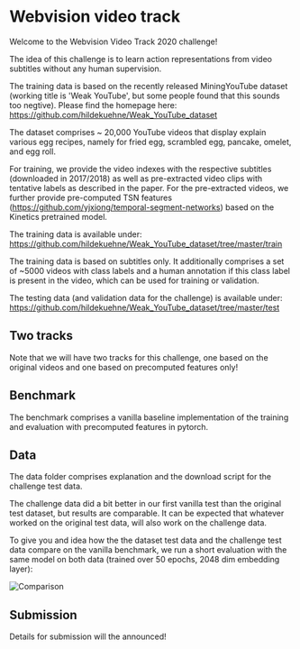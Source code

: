 
# Webvision video track

Welcome to the Webvision Video Track 2020 challenge!

The idea of this challenge is to learn action representations from video subtitles without any human supervision. 

The training data is based on the recently released MiningYouTube dataset (working title is 'Weak YouTube', but some people found that this sounds too negtive). Please find the homepage here: https://github.com/hildekuehne/Weak_YouTube_dataset

The dataset comprises ~ 20,000 YouTube videos that display explain various egg recipes, namely for fried egg, scrambled egg, pancake, omelet, and egg roll.  

For training, we provide the video indexes with the respective subtitles (downloaded in 2017/2018) as well as pre-extracted video clips with tentative labels as described in the paper. For the pre-extracted videos, we further provide pre-computed TSN features (https://github.com/yjxiong/temporal-segment-networks) based on the Kinetics pretrained model.  

The training data is available under: https://github.com/hildekuehne/Weak_YouTube_dataset/tree/master/train 

The training data is based on subtitles only. It additionally comprises a set of ~5000 videos with class labels and a human annotation if this class label is present in the video, which can be used for training or validation.

The testing data (and validation data for the challenge) is available under: https://github.com/hildekuehne/Weak_YouTube_dataset/tree/master/test
 

## Two tracks

Note that we will have two tracks for this challenge, one based on the original videos and one based on precomputed features only!

## Benchmark

The benchmark comprises a vanilla baseline implementation of the training and evaluation with precomputed features in pytorch.

## Data

The data folder comprises explanation and the download script for the challenge test data.

The challenge data did a bit better in our first vanilla test than the original test dataset, but results are comparable. It can be expected that whatever worked on the original test data, will also work on the challenge data.

To give you and idea how the the dataset test data and the challenge test data compare on the vanilla benchmark, we run a short evaluation with the same model on both data (trained over 50 epochs, 2048 dim embedding layer):

![Comparison](https://hildekuehne.github.io/img/comp_test_challenge.png)

## Submission

Details for submission will the announced!

